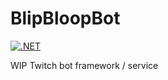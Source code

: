 # BlipBloopBot

[![.NET](https://github.com/ccorsano/BlipBloopBot/actions/workflows/dotnet.yml/badge.svg)](https://github.com/ccorsano/BlipBloopBot/actions/workflows/dotnet.yml)

WIP Twitch bot framework / service
